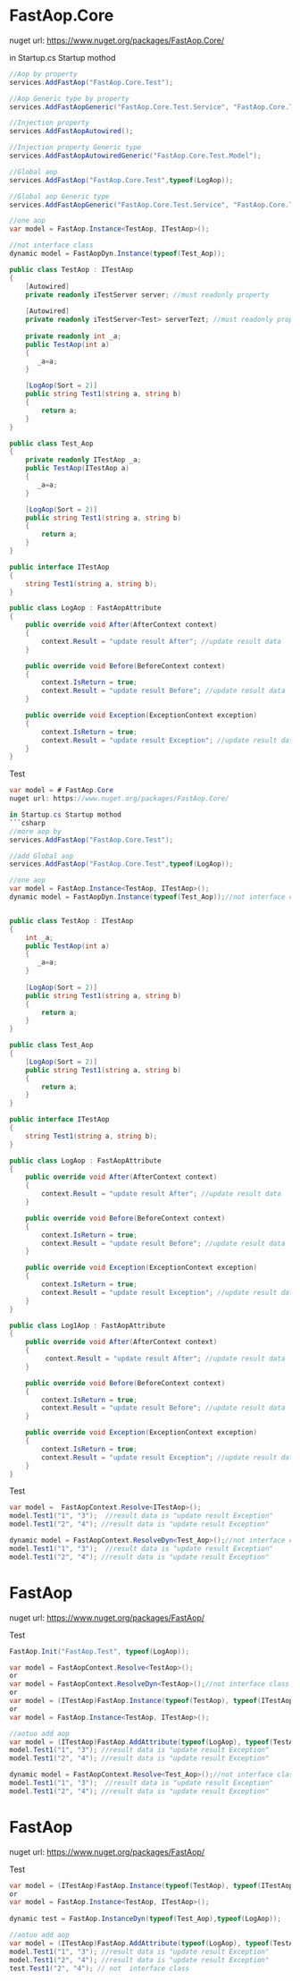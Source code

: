 # FastAop.Core
nuget url: https://www.nuget.org/packages/FastAop.Core/

in Startup.cs Startup mothod
```csharp
//Aop by property
services.AddFastAop("FastAop.Core.Test");

//Aop Generic type by property
services.AddFastAopGeneric("FastAop.Core.Test.Service", "FastAop.Core.Test.Model");

//Injection property
services.AddFastAopAutowired();

//Injection property Generic type
services.AddFastAopAutowiredGeneric("FastAop.Core.Test.Model"); 

//Global aop
services.AddFastAop("FastAop.Core.Test",typeof(LogAop));

//Global aop Generic type
services.AddFastAopGeneric("FastAop.Core.Test.Service", "FastAop.Core.Test.Model", typeof(LogAop));

//one aop
var model = FastAop.Instance<TestAop, ITestAop>();

//not interface class
dynamic model = FastAopDyn.Instance(typeof(Test_Aop));

public class TestAop : ITestAop
{
    [Autowired]
    private readonly iTestServer server; //must readonly property
    
    [Autowired]
    private readonly iTestServer<Test> serverTezt; //must readonly property
    
    private readonly int _a; 
    public TestAop(int a)
    {
       _a=a;
    }

    [LogAop(Sort = 2)]
    public string Test1(string a, string b)
    {
        return a;
    }
}

public class Test_Aop
{
    private readonly ITestAop _a;
    public TestAop(ITestAop a)
    {
       _a=a;
    }

    [LogAop(Sort = 2)]
    public string Test1(string a, string b)
    {
        return a;
    }
}

public interface ITestAop
{
    string Test1(string a, string b);
}

public class LogAop : FastAopAttribute
{
    public override void After(AfterContext context)
    {
        context.Result = "update result After"; //update result data
    }

    public override void Before(BeforeContext context)
    {
        context.IsReturn = true;
        context.Result = "update result Before"; //update result data 
    }

    public override void Exception(ExceptionContext exception)
    {
        context.IsReturn = true;
        context.Result = "update result Exception"; //update result data 
    }
}

```
Test
```csharp
var model = # FastAop.Core
nuget url: https://www.nuget.org/packages/FastAop.Core/

in Startup.cs Startup mothod
```csharp
//more aop by 
services.AddFastAop("FastAop.Core.Test");

//add Global aop
services.AddFastAop("FastAop.Core.Test",typeof(LogAop));

//one aop
var model = FastAop.Instance<TestAop, ITestAop>();
dynamic model = FastAopDyn.Instance(typeof(Test_Aop));//not interface class


public class TestAop : ITestAop
{
    int _a;
    public TestAop(int a)
    {
       _a=a;
    }
    
    [LogAop(Sort = 2)]
    public string Test1(string a, string b)
    {
        return a;
    }
}

public class Test_Aop
{
    [LogAop(Sort = 2)]
    public string Test1(string a, string b)
    {
        return a;
    }
}

public interface ITestAop
{
    string Test1(string a, string b);
}

public class LogAop : FastAopAttribute
{
    public override void After(AfterContext context)
    {
        context.Result = "update result After"; //update result data
    }

    public override void Before(BeforeContext context)
    {
        context.IsReturn = true;
        context.Result = "update result Before"; //update result data 
    }

    public override void Exception(ExceptionContext exception)
    {
        context.IsReturn = true;
        context.Result = "update result Exception"; //update result data 
    }
}

public class Log1Aop : FastAopAttribute
{
    public override void After(AfterContext context)
    {
         context.Result = "update result After"; //update result data
    }

    public override void Before(BeforeContext context)
    {
        context.IsReturn = true;
        context.Result = "update result Before"; //update result data 
    }

    public override void Exception(ExceptionContext exception)
    {
        context.IsReturn = true;
        context.Result = "update result Exception"; //update result data 
    }
}

```
Test
```csharp
var model =  FastAopContext.Resolve<ITestAop>();
model.Test1("1", "3");  //result data is "update result Exception"
model.Test1("2", "4"); //result data is "update result Exception"

dynamic model = FastAopContext.ResolveDyn<Test_Aop>();//not interface class
model.Test1("1", "3");  //result data is "update result Exception"
model.Test1("2", "4"); //result data is "update result Exception"
 ```
# FastAop
nuget url: https://www.nuget.org/packages/FastAop/

Test
```csharp
FastAop.Init("FastAop.Test", typeof(LogAop));

var model = FastAopContext.Resolve<TestAop>();
or
var model = FastAopContext.ResolveDyn<TestAop>();//not interface class
or
var model = (ITestAop)FastAop.Instance(typeof(TestAop), typeof(ITestAop));
or
var model = FastAop.Instance<TestAop, ITestAop>();

//aotuo add aop
var model = (ITestAop)FastAop.AddAttribute(typeof(LogAop), typeof(TestAop), typeof(ITestAop));
model.Test1("1", "3"); //result data is "update result Exception"
model.Test1("2", "4"); //result data is "update result Exception"

dynamic model = FastAopContext.Resolve<Test_Aop>();//not interface class
model.Test1("1", "3");  //result data is "update result Exception"
model.Test1("2", "4"); //result data is "update result Exception"
 ```
# FastAop
nuget url: https://www.nuget.org/packages/FastAop/

Test
```csharp
var model = (ITestAop)FastAop.Instance(typeof(TestAop), typeof(ITestAop));
or
var model = FastAop.Instance<TestAop, ITestAop>();
    
dynamic test = FastAop.InstanceDyn(typeof(Test_Aop),typeof(LogAop));

//aotuo add aop
var model = (ITestAop)FastAop.AddAttribute(typeof(LogAop), typeof(TestAop), typeof(ITestAop));
model.Test1("1", "3"); //result data is "update result Exception"
model.Test1("2", "4"); //result data is "update result Exception"
test.Test1("2", "4"); // not  interface class
```
